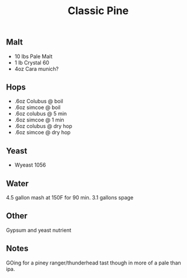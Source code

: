 ﻿---
layout: post
title: Classic Pine
tags: [ beer ]
---
## Malt
- 10 lbs Pale Malt 
- 1 lb Crystal 60
- 4oz Cara munich?
## Hops
-  .6oz Colubus @ boil
-  .6oz simcoe @ boil
-  .6oz colubus @ 5 min
-  .6oz simcoe @ 1 min
-  .6oz colubus @ dry hop
-  .6oz simcoe @ dry hop 
## Yeast
- Wyeast 1056
## Water
4.5 gallon mash at 150F for 90 min. 3.1 gallons spage 
## Other
Gypsum and yeast nutrient
## Notes
GOing for a piney ranger/thunderhead tast though in more of a pale than ipa. 
